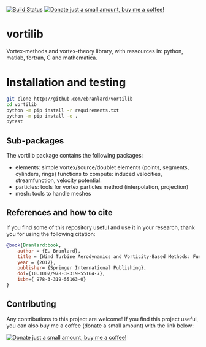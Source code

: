 [![Build Status](https://travis-ci.com/ebranlard/vortilib.svg?branch=master)](https://travis-ci.com/ebranlard/vortilib)
<a href="https://www.buymeacoffee.com/hTpOQGl" rel="nofollow"><img alt="Donate just a small amount, buy me a coffee!" src="https://warehouse-camo.cmh1.psfhosted.org/1c939ba1227996b87bb03cf029c14821eab9ad91/68747470733a2f2f696d672e736869656c64732e696f2f62616467652f446f6e6174652d4275792532306d6525323061253230636f666665652d79656c6c6f77677265656e2e737667"></a>

# vortilib

Vortex-methods and vortex-theory library, with ressources in: python, matlab, fortran, C and mathematica.


# Installation and testing
```bash
git clone http://github.com/ebranlard/vortilib
cd vortilib
python -m pip install -r requirements.txt
python -m pip install -e .
pytest
```

## Sub-packages

The vortilib package contains the following packages:
- elements: simple vortex/source/doublet elements (points, segments, cylinders, rings) functions to compute: induced velocities, streamfunction, velocity potential.  
- particles: tools for vortex particles method (interpolation, projection)
- mesh: tools to handle meshes


## References and how to cite
If you find some of this repository useful and use it in your research, thank you for using the following citation: 
```bibtex
@book{Branlard:book,
    author = {E. Branlard},
    title = {Wind Turbine Aerodynamics and Vorticity-Based Methods: Fundamentals and Recent Applications},
    year = {2017},
    publisher= {Springer International Publishing},
    doi={10.1007/978-3-319-55164-7},
    isbn={ 978-3-319-55163-0}
}
```


## Contributing
Any contributions to this project are welcome! If you find this project useful, you can also buy me a coffee (donate a small amount) with the link below:


<a href="https://www.buymeacoffee.com/hTpOQGl" rel="nofollow"><img alt="Donate just a small amount, buy me a coffee!" src="https://warehouse-camo.cmh1.psfhosted.org/1c939ba1227996b87bb03cf029c14821eab9ad91/68747470733a2f2f696d672e736869656c64732e696f2f62616467652f446f6e6174652d4275792532306d6525323061253230636f666665652d79656c6c6f77677265656e2e737667"></a>
